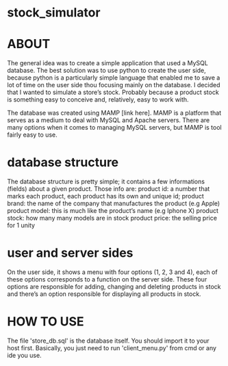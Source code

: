 # stock_simulator

# ABOUT

The general idea was to create a simple application that used a MySQL database. The best solution was to use python to create the user side,
because python is a particularly simple language that enabled me to save a lot of time on the user side thou focusing mainly on the database.
I decided that I wanted to simulate a store’s stock. Probably because a product stock is something easy to conceive and, relatively, easy to work with.

The database was created using MAMP [link here]. MAMP is a platform that serves as a medium to deal with MySQL and Apache servers.
There are many options when it comes to managing MySQL servers, but MAMP is tool fairly easy to use. 

# database structure

The database structure is pretty simple; it contains a few informations (fields) about a given product. Those info are: 
product id: a number that marks each product, each product has its own and unique id;
product brand: the name of the company that manufactures the product (e.g Apple)
product  model:  this is much like the product’s name (e.g Iphone X)
product stock: how many many models are in stock
product price: the selling price for 1 unity

# user and server sides

On the user side, it shows a menu with four options (1, 2, 3 and 4), each of these options corresponds to a function on the server side.
These four options are responsible for adding, changing and deleting products in stock and there’s an option responsible for displaying all products in stock.

# HOW TO USE

The file 'store_db.sql' is the database itself. You should import it to your host first.
Basically, you just need to run 'client_menu.py' from cmd or any ide you use. 

